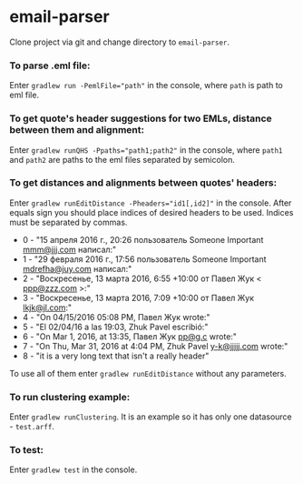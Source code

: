 # email-parser
Clone project via git and change directory to `email-parser`.

### To parse .eml file:
Enter `gradlew run -PemlFile="path"` in the console, where `path` is path to eml file.

### To get quote's header suggestions for two EMLs, distance between them and alignment:
Enter `gradlew runQHS -Ppaths="path1;path2"` in the console, where `path1` and `path2` are paths to the eml files separated by semicolon.

### To get distances and alignments between quotes' headers:
Enter `gradlew runEditDistance -Pheaders="id1[,id2]"` in the console.
After equals sign you should place indices of desired headers to be used. Indices must be separated by commas.

- 0 - "15 апреля 2016 г., 20:26 пользователь Someone Important <mmm@jjj.com> написал:"
- 1 - "29 февраля 2016 г., 17:56 пользователь Someone Important <mdrefha@juy.com> написал:"
- 2 - "Воскресенье, 13 марта 2016, 6:55 +10:00 от Павел Жук < ppp@zzz.com >:"
- 3 - "Воскресенье, 13 марта 2016, 7:09 +10:00 от Павел Жук <lkjk@jl.com>:"
- 4 - "On 04/15/2016 05:08 PM, Павел Жук wrote:"
- 5 - "El 02/04/16 a las 19:03, Zhuk Pavel escribió:"
- 6 - "On Mar 1, 2016, at 13:35, Павел Жук <pp@g.c> wrote:"
- 7 - "On Thu, Mar 31, 2016 at 4:04 PM, Zhuk Pavel <y-k@jjjjj.com> wrote:"
- 8 - "it is a very long text that isn't a really header"

To use all of them enter `gradlew runEditDistance` without any parameters.

### To run clustering example:
Enter `gradlew runClustering`. It is an example so it has only one datasource - `test.arff`.

### To test:
Enter `gradlew test` in the console.

